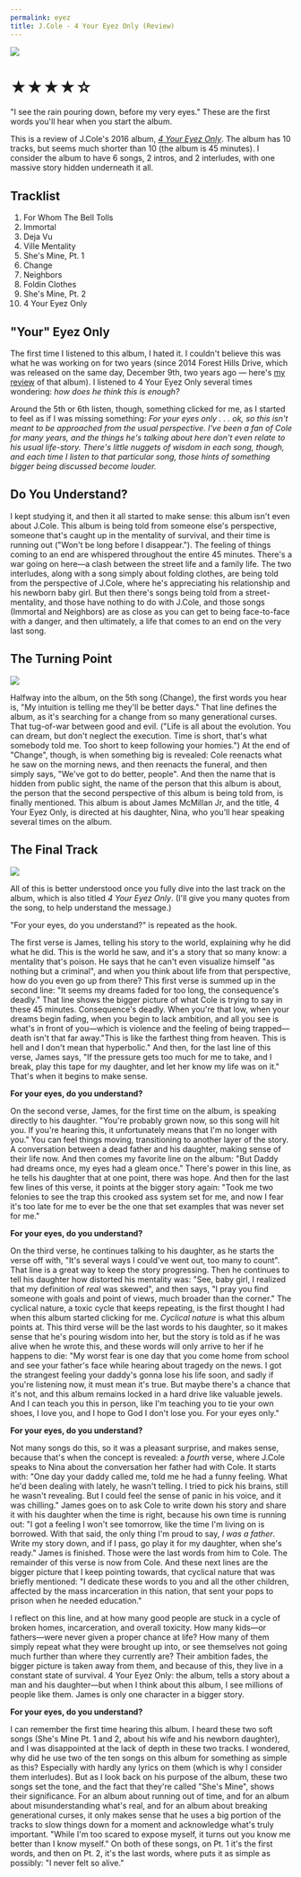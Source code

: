 ```yaml
---
permalink: eyez
title: J.Cole - 4 Your Eyez Only (Review)
---
```


![][image-1]

# ★★★★☆

"I see the rain pouring down, before my very eyes." These are the first words you'll hear when you start the album. 

This is a review of J.Cole's 2016 album, *[4 Your Eyez Only][1]*. The album has 10 tracks, but seems much shorter than 10 (the album is 45 minutes). I consider the album to have 6 songs, 2 intros, and 2 interludes, with one massive story hidden underneath it all.

## Tracklist

1. For Whom The Bell Tolls
2. Immortal
3. Deja Vu
4. Ville Mentality
5. She's Mine, Pt. 1
6. Change
7. Neighbors
8. Foldin Clothes
9. She's Mine, Pt. 2
10. 4 Your Eyez Only

## "Your" Eyez Only

The first time I listened to this album, I hated it. I couldn't believe this was what he was working on for two years (since 2014 Forest Hills Drive, which was released on the same day, December 9th, two years ago — here's [my review][2] of that album). I listened to 4 Your Eyez Only several times wondering: *how does he think this is enough?*

Around the 5th or 6th listen, though, something clicked for me, as I started to feel as if I was missing something: *For your eyes only . . . ok, so this isn't meant to be approached from the usual perspective. I've been a fan of Cole for many years, and the things he's talking about here don't even relate to his usual life-story. There's little nuggets of wisdom in each song, though, and each time I listen to that particular song, those hints of something bigger being discussed become louder.*

## Do You Understand?

I kept studying it, and then it all started to make sense: this album isn't even about J.Cole. This album is being told from someone else's perspective, someone that's caught up in the mentality of survival, and their time is running out ("Won't be long before I disappear."). The feeling of things coming to an end are whispered throughout the entire 45 minutes. There's a war going on here—a clash between the street life and a family life. The two interludes, along with a song simply about folding clothes, are being told from the perspective of J.Cole, where he's appreciating his relationship and his newborn baby girl. But then there's songs being told from a street-mentality, and those have nothing to do with J.Cole, and those songs (Immortal and Neighbors) are as close as you can get to being face-to-face with a danger, and then ultimately, a life that comes to an end on the very last song.

## The Turning Point

![][image-2]

Halfway into the album, on the 5th song (Change), the first words you hear is, "My intuition is telling me they'll be better days." That line defines the album, as it's searching for a change from so many generational curses. That tug-of-war between good and evil. ("Life is all about the evolution. You can dream, but don't neglect the execution. Time is short, that's what somebody told me. Too short to keep following your homies.") At the end of "Change", though, is when something big is revealed: Cole reenacts what he saw on the morning news, and then reenacts the funeral, and then simply says, "We've got to do better, people". And then the name that is hidden from public sight, the name of the person that this album is about, the person that the second perspective of this album is being told from, is finally mentioned. This album is about James McMillan Jr, and the title, 4 Your Eyez Only, is directed at his daughter, Nina, who you'll hear speaking several times on the album.

## The Final Track

![][image-3]

All of this is better understood once you fully dive into the last track on the album, which is also titled *4 Your Eyez Only*. (I'll give you many quotes from the song, to help understand the message.)

"For your eyes, do you understand?" is repeated as the hook.

The first verse is James, telling his story to the world, explaining why he did what he did. This is the world he saw, and it's a story that so many know: a mentality that's poison. He says that he can't even visualize himself "as nothing but a criminal", and when you think about life from that perspective, how do you even go up from there? This first verse is summed up in the second line: "It seems my dreams faded for too long, the consequence's deadly." That line shows the bigger picture of what Cole is trying to say in these 45 minutes. Consequence's deadly. When you're that low, when your dreams begin fading, when you begin to lack ambition, and all you see is what's in front of you—which is violence and the feeling of being trapped—death isn't that far away."This is like the farthest thing from heaven. This is hell and I don't mean that hyperbolic." And then, for the last line of this verse, James says, "If the pressure gets too much for me to take, and I break, play this tape for my daughter, and let her know my life was on it." That's when it begins to make sense.

**For your eyes, do you understand?**

On the second verse, James, for the first time on the album, is speaking directly to his daughter. "You're probably grown now, so this song will hit you. If you're hearing this, it unfortunately means that I'm no longer with you." You can feel things moving, transitioning to another layer of the story. A conversation between a dead father and his daughter, making sense of their life now. And then comes my favorite line on the album: "But Daddy had dreams once, my eyes had a gleam once." There's power in this line, as he tells his daughter that at one point, there was hope. And then for the last few lines of this verse, it points at the bigger story again: "Took me two felonies to see the trap this crooked ass system set for me, and now I fear it's too late for me to ever be the one that set examples that was never set for me."

**For your eyes, do you understand?**

On the third verse, he continues talking to his daughter, as he starts the verse off with, "It's several ways I could've went out, too many to count". That line is a great way to keep the story progressing. Then he continues to tell his daughter how distorted his mentality was: "See, baby girl, I realized that my definition of *real* was skewed", and then says, "I pray you find someone with goals and point of views, much broader than the corner." The cyclical nature, a toxic cycle that keeps repeating, is the first thought I had when this album started clicking for me. *Cyclical nature* is what this album points at. This third verse will be the last words to his daughter, so it makes sense that he's pouring wisdom into her, but the story is told as if he was alive when he wrote this, and these words will only arrive to her if he happens to die: "My worst fear is one day that you come home from school and see your father's face while hearing about tragedy on the news. I got the strangest feeling your daddy's gonna lose his life soon, and sadly if you're listening now, it must mean it's true. But maybe there's a chance that it's not, and this album remains locked in a hard drive like valuable jewels. And I can teach you this in person, like I'm teaching you to tie your own shoes, I love you, and I hope to God I don't lose you. For your eyes only."

**For your eyes, do you understand?**

Not many songs do this, so it was a pleasant surprise, and makes sense, because that's when the concept is revealed: a *fourth* verse, where J.Cole speaks to Nina about the conversation her father had with Cole. It starts with: "One day your daddy called me, told me he had a funny feeling. What he'd been dealing with lately, he wasn't telling. I tried to pick his brains, still he wasn't revealing. But I could feel the sense of panic in his voice, and it was chilling." James goes on to ask Cole to write down his story and share it with his daughter when the time is right, because his own time is running out: "I got a feeling I won't see tomorrow, like the time I'm living on is borrowed. With that said, the only thing I'm proud to say, *I was a father*. Write my story down, and if I pass, go play it for my daughter, when she's ready." James is finished. Those were the last words from him to Cole. The remainder of this verse is now from Cole. And these next lines are the bigger picture that I keep pointing towards, that cyclical nature that was briefly mentioned: "I dedicate these words to you and all the other children, affected by the mass incarceration in this nation, that sent your pops to prison when he needed education."

I reflect on this line, and at how many good people are stuck in a cycle of broken homes, incarceration, and overall toxicity. How many kids—or fathers—were never given a proper chance at life? How many of them simply repeat what they were brought up into, or see themselves not going much further than where they currently are? Their ambition fades, the bigger picture is taken away from them, and because of this, they live in a constant state of survival. 4 Your Eyez Only: the album, tells a story about a man and his daughter—but when I think about this album, I see millions of people like them. James is only one character in a bigger story.

**For your eyes, do you understand?**

I can remember the first time hearing this album. I heard these two soft songs (She's Mine Pt. 1 and 2, about his wife and his newborn daughter), and I was disappointed at the lack of depth in these two tracks. I wondered, why did he use two of the ten songs on this album for something as simple as this? Especially with hardly any lyrics on them (which is why I consider them interludes).  But as I look back on his purpose of the album, these two songs set the tone, and the fact that they're called "She's Mine", shows their significance. For an album about running out of time, and for an album about misunderstanding what's real, and for an album about breaking generational curses, it only makes sense that he uses a big portion of the tracks to slow things down for a moment and acknowledge what's truly important. "While I'm too scared to expose myself, it turns out you know me better than I know myself." On both of these songs, on Pt. 1 it's the first words, and then on Pt. 2, it's the last words, where puts it as simple as possibly: "I never felt so alive."

[1]:	https://itun.es/us/SXlBgb
[2]:	http://nashp.com/forest-hills-drive

[image-1]:	http://images.genius.com/4532df79e7646e7efef8788edffc1774.1000x751x1.jpg
[image-2]:	http://images.genius.com/39c14f8d9d0efcb51a74cdc78bfb5e98.1000x751x1.jpg
[image-3]:	http://images.genius.com/6b37ebacf3884c7451cb290a0e90e92e.1000x751x1.jpg